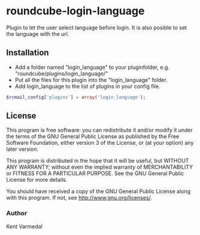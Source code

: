 roundcube-login-language
========================

Plugin to let the user select language before login. It is also posible to set the language with the url.

## Installation
* Add a folder named "login_language" to your pluginfolder, e.g. "roundcube/plugins/login_language/" 
* Put all the files for this plugin into the "login_language" folder.
* Add login_language to the list of plugins in your config file.

```php
$rcmail_config['plugins'] = array('login_language');
```

## License
This program is free software: you can redistribute it and/or modify
it under the terms of the GNU General Public License as published by
the Free Software Foundation, either version 3 of the License, or
(at your option) any later version.

This program is distributed in the hope that it will be useful,
but WITHOUT ANY WARRANTY; without even the implied warranty of
MERCHANTABILITY or FITNESS FOR A PARTICULAR PURPOSE. See the
GNU General Public License for more details.

You should have received a copy of the GNU General Public License
along with this program. If not, see http://www.gnu.org/licenses/.

### Author
Kent Varmedal
